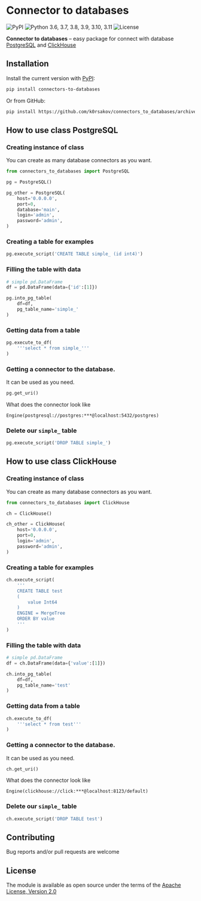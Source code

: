 # Connector to databases

![PyPI](https://img.shields.io/pypi/v/connectors-to-databases?color=blueviolet) 
![Python 3.6, 3.7, 3.8, 3.9, 3.10, 3.11](https://img.shields.io/pypi/pyversions/clubhouse?color=blueviolet)
![License](https://img.shields.io/pypi/l/connectors-to-databases?color=blueviolet) 

**Connector to databases** – easy package for connect with database 
[PostgreSQL](https://github.com/postgres/postgres) and 
[ClickHouse](https://github.com/ClickHouse/ClickHouse)

## Installation

Install the current version with 
[PyPI](https://pypi.org/project/connectors-to-databases/):

```bash
pip install connectors-to-databases
```

Or from GitHub:

```bash
pip install https://github.com/k0rsakov/connectors_to_databases/archive/refs/heads/main.zip
```

## How to use class PostgreSQL

### Creating instance of class

You can create as many database connectors as you want.

```python
from connectors_to_databases import PostgreSQL

pg = PostgreSQL()

pg_other = PostgreSQL(
    host='0.0.0.0',
    port=0,
    database='main',
    login='admin',
    password='admin',
)
```

### Creating a table for examples

```python
pg.execute_script('CREATE TABLE simple_ (id int4)')
```

### Filling the table with data

```python
# simple pd.DataFrame
df = pd.DataFrame(data={'id':[1]})

pg.into_pg_table(
    df=df,
    pg_table_name='simple_'
)
```

### Getting data from a table

```python
pg.execute_to_df(
    '''select * from simple_'''
)
```

### Getting a connector to the database.

It can be used as you need.

```python
pg.get_uri()
```

What does the connector look like

```log
Engine(postgresql://postgres:***@localhost:5432/postgres)
```

### Delete our `simple_` table

```python
pg.execute_script('DROP TABLE simple_')
```

## How to use class ClickHouse

### Creating instance of class

You can create as many database connectors as you want.

```python
from connectors_to_databases import ClickHouse

ch = ClickHouse()

ch_other = ClickHouse(
    host='0.0.0.0',
    port=0,
    login='admin',
    password='admin',
)
```

### Creating a table for examples

```python
ch.execute_script(
    '''
    CREATE TABLE test 
    (
        value Int64
    ) 
    ENGINE = MergeTree 
    ORDER BY value
    '''
)
```

### Filling the table with data

```python
# simple pd.DataFrame
df = ch.DataFrame(data={'value':[1]})

ch.into_pg_table(
    df=df,
    pg_table_name='test'
)
```

### Getting data from a table

```python
ch.execute_to_df(
    '''select * from test'''
)
```

### Getting a connector to the database.

It can be used as you need.

```python
ch.get_uri()
```

What does the connector look like

```log
Engine(clickhouse://click:***@localhost:8123/default)
```

### Delete our `simple_` table

```python
ch.execute_script('DROP TABLE test')
```


## Contributing

Bug reports and/or pull requests are welcome

## License

The module is available as open source under the terms of the 
[Apache License, Version 2.0](https://opensource.org/licenses/Apache-2.0)
